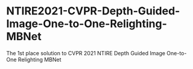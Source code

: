 # NTIRE2021-CVPR-Depth-Guided-Image-One-to-One-Relighting-MBNet
The 1st place solution to CVPR 2021 NTIRE Depth Guided Image One-to-One Relighting MBNet
